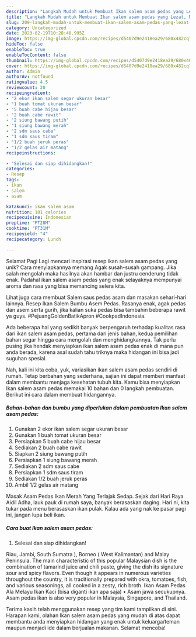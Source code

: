 ```yaml
---
description: "Langkah Mudah untuk Membuat Ikan salem asam pedas yang Lezat, Mantap"
title: "Langkah Mudah untuk Membuat Ikan salem asam pedas yang Lezat, Mantap"
slug: 209-langkah-mudah-untuk-membuat-ikan-salem-asam-pedas-yang-lezat-mantap
category: Uncategorized
date: 2023-02-19T10:28:40.995Z
image: https://img-global.cpcdn.com/recipes/d5407d9e2418ea29/680x482cq70/ikan-salem-asam-pedas-foto-resep-utama.jpg
hideToc: false
enableToc: true
enableTocContent: false
thumbnail: https://img-global.cpcdn.com/recipes/d5407d9e2418ea29/680x482cq70/ikan-salem-asam-pedas-foto-resep-utama.jpg
cover: https://img-global.cpcdn.com/recipes/d5407d9e2418ea29/680x482cq70/ikan-salem-asam-pedas-foto-resep-utama.jpg
author: Admin
authorAv: notfound
ratingvalue: 4.5
reviewcount: 20
recipeingredient:
- "2 ekor ikan salem segar ukuran besar"
- "1 buah tomat ukuran besar"
- "5 buah cabe hijau besar"
- "2 buah cabe rawit"
- "2 siung bawang putih"
- "1 siung bawang merah"
- "2 sdm saus cabe"
- "1 sdm saus tiram"
- "1/2 buah jeruk peras"
- "1/2 gelas air matang"
recipeinstructions:

- "Selesai dan siap dihidangkan!"
categories:
- Resep
tags:
- ikan
- salem
- asam

katakunci: ikan salem asam 
nutrition: 101 calories
recipecuisine: Indonesian
preptime: "PT28M"
cooktime: "PT31M"
recipeyield: "4"
recipecategory: Lunch

---
```



Selamat Pagi Lagi mencari inspirasi resep ikan salem asam pedas yang unik? Cara menyiapkannya memang Agak susah-susah gampang. Jika salah mengolah maka hasilnya akan hambar dan justru cenderung tidak enak. Padahal ikan salem asam pedas yang enak selayaknya mempunyai aroma dan rasa yang bisa memancing selera kita.


Lihat juga cara membuat Salem saus pedas asam dan masakan sehari-hari lainnya. Resep Ikan Salem Bumbu Asem Pedas. Rasanya enak, agak pedas dan asem serta gurih, jika kalian suka pedas bisa tambahin beberapa rawit ya guys. #PejuangGoldenBatikApron #CookpadIndonesia.

Ada beberapa hal yang sedikit banyak berpengaruh terhadap kualitas rasa dari ikan salem asam pedas, pertama dari jenis bahan, kedua pemilihan bahan segar hingga cara mengolah dan menghidangkannya. Tak perlu pusing jika hendak menyiapkan ikan salem asam pedas enak di mana pun anda berada, karena asal sudah tahu triknya maka hidangan ini bisa jadi suguhan spesial.


Nah, kali ini kita coba, yuk, variasikan ikan salem asam pedas sendiri di rumah. Tetap berbahan yang sederhana, sajian ini dapat memberi manfaat dalam membantu menjaga kesehatan tubuh kita. Kamu bisa menyiapkan Ikan salem asam pedas memakai 10 bahan dan 0 langkah pembuatan. Berikut ini cara dalam membuat hidangannya.

<!--inarticleads1-->

##### Bahan-bahan dan bumbu yang diperlukan dalam pembuatan Ikan salem asam pedas:

1. Gunakan 2 ekor ikan salem segar ukuran besar
1. Gunakan 1 buah tomat ukuran besar
1. Persiapkan 5 buah cabe hijau besar
1. Sediakan 2 buah cabe rawit
1. Siapkan 2 siung bawang putih
1. Persiapkan 1 siung bawang merah
1. Sediakan 2 sdm saus cabe
1. Persiapkan 1 sdm saus tiram
1. Sediakan 1/2 buah jeruk peras
1. Ambil 1/2 gelas air matang


Masak Asam Pedas Ikan Merah Yang Terlajak Sedap. Sejak dari Hari Raya Aidil Adha, lauk pauk di rumah saya, banyak berasaskan daging. Hari ni, kita tukar pada menu berasaskan ikan pulak. Kalau ada yang nak ke pasar pagi ini, jangan lupa beli ikan. 

<!--inarticleads2-->

##### Cara buat Ikan salem asam pedas:


1. Selesai dan siap dihidangkan!

Riau, Jambi, South Sumatra ), Borneo ( West Kalimantan) and Malay Peninsula. The main characteristic of this popular Malaysian dish is the combination of tamarind juice and chili paste, giving the dish its signature sour and spicy flavors. Even though it appears in numerous varieties throughout the country, it is traditionally prepared with okra, tomatoes, fish, and various seasonings, all cooked in a zesty, rich broth. Ikan Asam Pedas Ala Melayu Ikan Kaci (bisa diganti ikan apa saja) • Asam jawa secukupnya. Asam pedas ikan is also very popular in Malaysia, Singapore, and Thailand. 

Terima kasih telah menggunakan resep yang tim kami tampilkan di sini. Harapan kami, olahan Ikan salem asam pedas yang mudah di atas dapat membantu anda menyiapkan hidangan yang enak untuk keluarga/teman maupun menjadi ide dalam berjualan makanan. Selamat mencoba!
